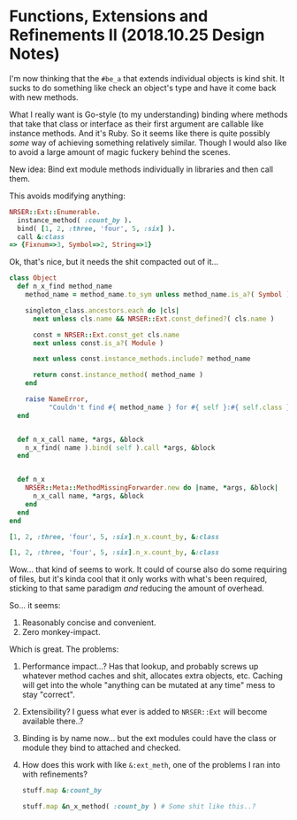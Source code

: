 Functions, Extensions and Refinements II (2018.10.25 Design Notes)
==============================================================================

I'm now thinking that the `#be_a` that extends individual objects is kind shit.
It sucks to do something like check an object's type and have it come back with
new methods.

What I really want is Go-style (to my understanding) binding where methods that
take that class or interface as their first argument are callable like instance
methods. And it's Ruby. So it seems like there is quite possibly *some* way of
achieving something relatively similar. Though I would also like to avoid a 
large amount of magic fuckery behind the scenes.

New idea: Bind ext module methods individually in libraries and then call them.

This avoids modifying anything:

```ruby
NRSER::Ext::Enumerable.
  instance_method( :count_by ).
  bind( [1, 2, :three, 'four', 5, :six] ).
  call &:class
=> {Fixnum=>3, Symbol=>2, String=>1}
```

Ok, that's nice, but it needs the shit compacted out of it...

```ruby
class Object
  def n_x_find method_name
    method_name = method_name.to_sym unless method_name.is_a?( Symbol )

    singleton_class.ancestors.each do |cls|
      next unless cls.name && NRSER::Ext.const_defined?( cls.name )

      const = NRSER::Ext.const_get cls.name
      next unless const.is_a?( Module )

      next unless const.instance_methods.include? method_name

      return const.instance_method( method_name )
    end

    raise NameError,
          "Couldn't find #{ method_name } for #{ self }:#{ self.class }"
  end


  def n_x_call name, *args, &block
    n_x_find( name ).bind( self ).call *args, &block
  end


  def n_x
    NRSER::Meta::MethodMissingForwarder.new do |name, *args, &block|
      n_x_call name, *args, &block
    end
  end
end

[1, 2, :three, 'four', 5, :six].n_x.count_by, &:class

[1, 2, :three, 'four', 5, :six].n_x.count_by, &:class
```

Wow... that kind of seems to work. It could of course also do some requiring
of files, but it's kinda cool that it only works with what's been required,
sticking to that same paradigm *and* reducing the amount of overhead.

So... it seems:

1.  Reasonably concise and convenient.
2.  Zero monkey-impact.

Which is great. The problems:

1.  Performance impact...? Has that lookup, and probably screws up whatever
    method caches and shit, allocates extra objects, etc. Caching will get into
    the whole "anything can be mutated at any time" mess to stay "correct".

2.  Extensibility? I guess what ever is added to `NRSER::Ext` will become 
    available there..?

3.  Binding is by name now... but the ext modules could have the class or module
    they bind to attached and checked.

4.  How does this work with like `&:ext_meth`, one of the problems I ran into
    with refinements?

    ```ruby
    stuff.map &:count_by

    stuff.map &n_x_method( :count_by ) # Some shit like this..?
    ```

